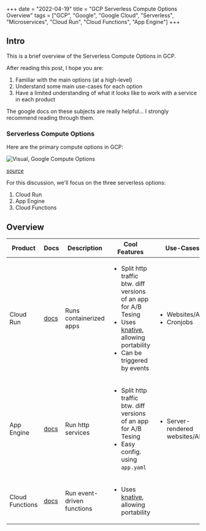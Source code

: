 +++
date = "2022-04-19"
title = "GCP Serverless Compute Options Overview"
tags = ["GCP", "Google", "Google Cloud", "Serverless", "Microservices", "Cloud Run", "Cloud Functions", "App Engine"]
+++

## Intro

This is a brief overview of the Serverless Compute Options in GCP.

After reading this post, I hope you are:

1. Familiar with the main options (at a high-level)
2. Understand some main use-cases for each option
3. Have a limited understanding of what it looks like to work with a service in each product

The google docs on these subjects are really helpful... I strongly recommend reading through them.

### Serverless Compute Options

Here are the primary compute options in GCP:

![Visual, Google Compute Options](https://raw.githubusercontent.com/priyankavergadia/GCPSketchnote/main/images/ComputeOptionsv1.jpg)

*[source](https://raw.githubusercontent.com/priyankavergadia/GCPSketchnote/main/images/ComputeOptionsv1.jpg)*

For this discussion, we'll focus on the three serverless options:

1. Cloud Run
2. App Engine
3. Cloud Functions


## Overview

Product | Docs | Description | Cool Features | Use-Cases
-- | -- | -- | -- | --
Cloud Run | [docs](https://cloud.google.com/run/) | Runs containerized apps | <ul><li>Split http traffic btw. diff versions of an app for A/B Tesing</li><li>Uses [knative](https://knative.dev/docs/), allowing portability</li><li>Can be triggered by events</li></ul> | <ul><li>Websites/APIs</li><li>Cronjobs</li></ul>
App Engine | [docs](https://cloud.google.com/appengine/) | Run http services | <ul><li>Split http traffic btw. diff versions of an app for A/B Tesing</li><li>Easy config. using `app.yaml`</li></ul> | <ul><li>Server-rendered websites/APIs</li></ul>
Cloud Functions | [docs](https://cloud.google.com/functions/) | Run event-driven functions | <ul><li>Uses [knative](https://knative.dev/docs/), allowing portability</li></ul> | 

